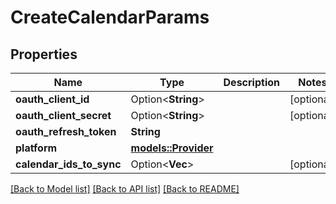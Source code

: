 # CreateCalendarParams

## Properties

Name | Type | Description | Notes
------------ | ------------- | ------------- | -------------
**oauth_client_id** | Option<**String**> |  | [optional]
**oauth_client_secret** | Option<**String**> |  | [optional]
**oauth_refresh_token** | **String** |  | 
**platform** | [**models::Provider**](Provider.md) |  | 
**calendar_ids_to_sync** | Option<**Vec<String>**> |  | [optional]

[[Back to Model list]](../README.md#documentation-for-models) [[Back to API list]](../README.md#documentation-for-api-endpoints) [[Back to README]](../README.md)


